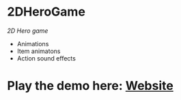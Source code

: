 # 2DHeroGame

*2D Hero game*
- Animations
- Item animatons
- Action sound effects

# Play the demo here: [Website]

[Website]: https://brandont202.github.io/2DHeroGame/
